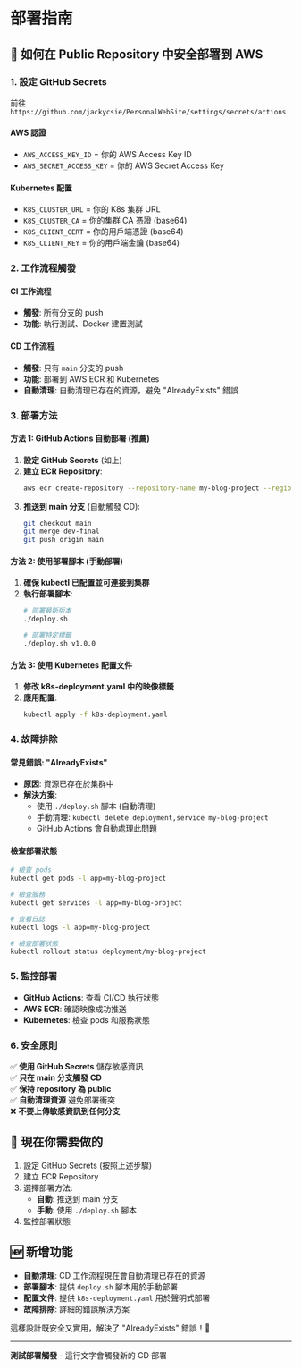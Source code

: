 # 部署指南

## 🚀 如何在 Public Repository 中安全部署到 AWS

### **1. 設定 GitHub Secrets**
前往 `https://github.com/jackycsie/PersonalWebSite/settings/secrets/actions`

#### **AWS 認證**
- `AWS_ACCESS_KEY_ID` = 你的 AWS Access Key ID
- `AWS_SECRET_ACCESS_KEY` = 你的 AWS Secret Access Key

#### **Kubernetes 配置**
- `K8S_CLUSTER_URL` = 你的 K8s 集群 URL
- `K8S_CLUSTER_CA` = 你的集群 CA 憑證 (base64)
- `K8S_CLIENT_CERT` = 你的用戶端憑證 (base64)
- `K8S_CLIENT_KEY` = 你的用戶端金鑰 (base64)

### **2. 工作流程觸發**

#### **CI 工作流程**
- **觸發**: 所有分支的 push
- **功能**: 執行測試、Docker 建置測試

#### **CD 工作流程**
- **觸發**: 只有 `main` 分支的 push
- **功能**: 部署到 AWS ECR 和 Kubernetes
- **自動清理**: 自動清理已存在的資源，避免 "AlreadyExists" 錯誤

### **3. 部署方法**

#### **方法 1: GitHub Actions 自動部署 (推薦)**
1. **設定 GitHub Secrets** (如上)
2. **建立 ECR Repository**:
   ```bash
   aws ecr create-repository --repository-name my-blog-project --region ap-east-2
   ```
3. **推送到 main 分支** (自動觸發 CD):
   ```bash
   git checkout main
   git merge dev-final
   git push origin main
   ```

#### **方法 2: 使用部署腳本 (手動部署)**
1. **確保 kubectl 已配置並可連接到集群**
2. **執行部署腳本**:
   ```bash
   # 部署最新版本
   ./deploy.sh
   
   # 部署特定標籤
   ./deploy.sh v1.0.0
   ```

#### **方法 3: 使用 Kubernetes 配置文件**
1. **修改 k8s-deployment.yaml 中的映像標籤**
2. **應用配置**:
   ```bash
   kubectl apply -f k8s-deployment.yaml
   ```

### **4. 故障排除**

#### **常見錯誤: "AlreadyExists"**
- **原因**: 資源已存在於集群中
- **解決方案**: 
  - 使用 `./deploy.sh` 腳本 (自動清理)
  - 手動清理: `kubectl delete deployment,service my-blog-project`
  - GitHub Actions 會自動處理此問題

#### **檢查部署狀態**
```bash
# 檢查 pods
kubectl get pods -l app=my-blog-project

# 檢查服務
kubectl get services -l app=my-blog-project

# 查看日誌
kubectl logs -l app=my-blog-project

# 檢查部署狀態
kubectl rollout status deployment/my-blog-project
```

### **5. 監控部署**

- **GitHub Actions**: 查看 CI/CD 執行狀態
- **AWS ECR**: 確認映像成功推送
- **Kubernetes**: 檢查 pods 和服務狀態

### **6. 安全原則**

✅ **使用 GitHub Secrets** 儲存敏感資訊  
✅ **只在 main 分支觸發 CD**  
✅ **保持 repository 為 public**  
✅ **自動清理資源** 避免部署衝突  
❌ **不要上傳敏感資訊到任何分支**  

## 🎯 現在你需要做的

1. 設定 GitHub Secrets (按照上述步驟)
2. 建立 ECR Repository
3. 選擇部署方法:
   - **自動**: 推送到 main 分支
   - **手動**: 使用 `./deploy.sh` 腳本
4. 監控部署狀態

## 🆕 新增功能

- **自動清理**: CD 工作流程現在會自動清理已存在的資源
- **部署腳本**: 提供 `deploy.sh` 腳本用於手動部署
- **配置文件**: 提供 `k8s-deployment.yaml` 用於聲明式部署
- **故障排除**: 詳細的錯誤解決方案

這樣設計既安全又實用，解決了 "AlreadyExists" 錯誤！🚀

---

**測試部署觸發** - 這行文字會觸發新的 CD 部署
